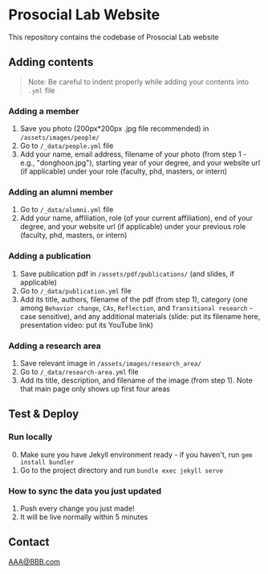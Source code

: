 # Prosocial Lab Website
This repository contains the codebase of Prosocial Lab website

## Adding contents

> Note: Be careful to indent properly while adding your contents into `.yml` file

### Adding a member
1. Save you photo (200px*200px .jpg file recommended) in `/assets/images/people/`
2. Go to `/_data/people.yml` file
3. Add your name, email address, filename of your photo (from step 1 - e.g., "donghoon.jpg"), starting year of your degree, and your website url (if applicable) under your role (faculty, phd, masters, or intern)

### Adding an alumni member
1. Go to `/_data/alumni.yml` file
2. Add your name, affiliation, role (of your current affiliation), end of your degree, and your website url (if applicable) under your previous role (faculty, phd, masters, or intern)

### Adding a publication
1. Save publication pdf in `/assets/pdf/publications/` (and slides, if applicable)
2. Go to `/_data/publication.yml` file
3. Add its title, authors, filename of the pdf (from step 1), category (one among `Behavior change`, `CAs`, `Reflection`, and `Transitional research` - case sensitive), and any additional materials (slide: put its filename here, presentation video: put its YouTube link)

### Adding a research area
1. Save relevant image in `/assets/images/research_area/`
2. Go to `/_data/research-area.yml` file
3. Add its title, description, and filename of the image (from step 1). Note that main page only shows up first four areas

## Test & Deploy

### Run locally
0. Make sure you have Jekyll environment ready - if you haven't, run `gem install bundler`
1. Go to the project directory and run `bundle exec jekyll serve`


### How to sync the data you just updated
1. Push every change you just made!
2. It will be live normally within 5 minutes


## Contact

AAA@BBB.com
